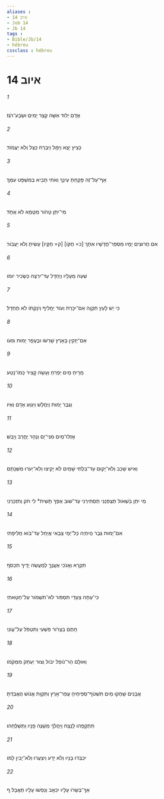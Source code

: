 ```yaml
---
aliases : 
- איוב 14
- Job 14
- Jb 14
tags : 
- Bible/Jb/14
- hébreu
cssclass : hébreu
---
```


# איוב 14

###### 1
אָדָם יְלוּד אִשָּׁה קְצַר יָמִים וּשְׂבַע־רֹגֶז׃
###### 2
כְּצִיץ יָצָא וַיִּמָּל וַיִּבְרַח כַּצֵּל וְלֹא יַעֲמֹוד׃
###### 3
אַף־עַל־זֶה פָּקַחְתָּ עֵינֶךָ וְאֹתִי תָבִיא בְמִשְׁפָּט עִמָּךְ׃
###### 4
מִי־יִתֵּן טָהֹור מִטָּמֵא לֹא אֶחָד׃
###### 5
אִם חֲרוּצִים יָמָיו מִסְפַּר־חֳדָשָׁיו אִתָּךְ [כ= חֻקֹּו] [ק= חֻקָּיו] עָשִׂיתָ וְלֹא יַעֲבֹור׃
###### 6
שְׁעֵה מֵעָלָיו וְיֶחְדָּל עַד־יִרְצֶה כְּשָׂכִיר יֹומֹו׃
###### 7
כִּי יֵשׁ לָעֵץ תִּקְוָה אִם־יִכָּרֵת וְעֹוד יַחֲלִיף וְיֹנַקְתֹּו לֹא תֶחְדָּל׃
###### 8
אִם־יַזְקִין בָּאָרֶץ שָׁרְשֹׁו וּבֶעָפָר יָמוּת גִּזְעֹו׃
###### 9
מֵרֵיחַ מַיִם יַפְרִחַ וְעָשָׂה קָצִיר כְּמֹו־נָטַע׃
###### 10
וְגֶבֶר יָמוּת וַיֶּחֱלָשׁ וַיִּגְוַע אָדָם וְאַיֹּו׃
###### 11
אָזְלוּ־מַיִם מִנִּי־יָם וְנָהָר יֶחֱרַב וְיָבֵשׁ׃
###### 12
וְאִישׁ שָׁכַב וְלֹא־יָקוּם עַד־בִּלְתִּי שָׁמַיִם לֹא יָקִיצוּ וְלֹא־יֵעֹרוּ מִשְּׁנָתָם׃
###### 13
מִי יִתֵּן בִּשְׁאֹול תַּצְפִּנֵנִי תַּסְתִּירֵנִי עַד־שׁוּב אַפֶּךָ תָּשִׁית* לִי חֹק וְתִזְכְּרֵנִי׃
###### 14
אִם־יָמוּת גֶּבֶר הֲיִחְיֶה כָּל־יְמֵי צְבָאִי אֲיַחֵל עַד־בֹּוא חֲלִיפָתִי׃
###### 15
תִּקְרָא וְאָנֹכִי אֶעֱנֶךָּ לְמַעֲשֵׂה יָדֶיךָ תִכְסֹף׃
###### 16
כִּי־עַתָּה צְעָדַי תִּסְפֹּור לֹא־תִשְׁמֹור עַל־חַטָּאתִי׃
###### 17
חָתֻם בִּצְרֹור פִּשְׁעִי וַתִּטְפֹּל עַל־עֲוֹנִי׃
###### 18
וְאוּלָם הַר־נֹופֵל יִבֹּול וְצוּר יֶעְתַּק מִמְּקֹמֹו׃
###### 19
אֲבָנִים שָׁחֲקוּ מַיִם תִּשְׁטֹף־סְפִיחֶיהָ עֲפַר־אָרֶץ וְתִקְוַת אֱנֹושׁ הֶאֱבַדְתָּ׃
###### 20
תִּתְקְפֵהוּ לָנֶצַח וַיַּהֲלֹךְ מְשַׁנֶּה פָנָיו וַתְּשַׁלְּחֵהוּ׃
###### 21
יִכְבְּדוּ בָנָיו וְלֹא יֵדָע וְיִצְעֲרוּ וְלֹא־יָבִין לָמֹו׃
###### 22
אַךְ־בְּשָׂרֹו עָלָיו יִכְאָב וְנַפְשֹׁו עָלָיו תֶּאֱבָל׃ ף
